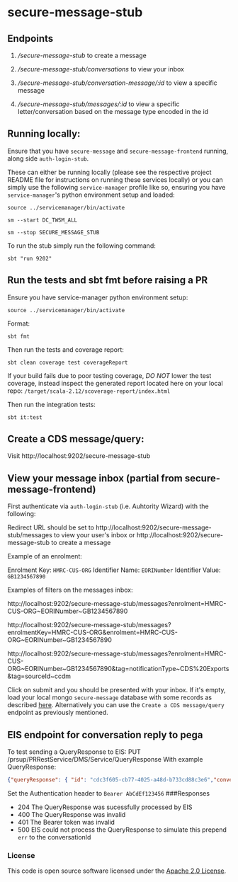
# secure-message-stub

## Endpoints

1. */secure-message-stub*      to create a message

2. */secure-message-stub/conversations* to view your inbox

3. */secure-message-stub/conversation-message/:id* to view a specific message

4. */secure-message-stub/messages/:id* to view a specific letter/conversation based on the message type encoded in the id

## Running locally:

Ensure that you have `secure-message` and `secure-message-frontend` running, along side `auth-login-stub`.

These can either be running locally (please see the respective project README file for instructions on running these services locally) or you can simply use the following `service-manager` profile like so, ensuring you have `service-manager`'s python environment setup and loaded:

`source ../servicemanager/bin/activate`

`sm --start DC_TWSM_ALL`

`sm --stop SECURE_MESSAGE_STUB`

To run the stub simply run the following command:

`sbt "run 9202"`

## Run the tests and sbt fmt before raising a PR

Ensure you have service-manager python environment setup:

`source ../servicemanager/bin/activate`

Format:

`sbt fmt`

Then run the tests and coverage report:

`sbt clean coverage test coverageReport`

If your build fails due to poor testing coverage, *DO NOT* lower the test coverage, instead inspect the generated report located here on your local repo: `/target/scala-2.12/scoverage-report/index.html`

Then run the integration tests:

`sbt it:test`

## Create a CDS message/query:

Visit http://localhost:9202/secure-message-stub

## View your message inbox (partial from secure-message-frontend)

First authenticate via `auth-login-stub` (i.e. Auhtority Wizard) with the following:

Redirect URL should be set to http://localhost:9202/secure-message-stub/messages to view your user's inbox or http://localhost:9202/secure-message-stub to create a message

Example of an enrolment:

Enrolment Key: `HMRC-CUS-ORG`
Identifier Name: `EORINumber`
Identifier Value: `GB1234567890`

Examples of filters on the messages inbox:

http://localhost:9202/secure-message-stub/messages?enrolment=HMRC-CUS-ORG~EORINumber~GB1234567890

http://localhost:9202/secure-message-stub/messages?enrolmentKey=HMRC-CUS-ORG&enrolment=HMRC-CUS-ORG~EORINumber~GB1234567890

http://localhost:9202/secure-message-stub/messages?enrolment=HMRC-CUS-ORG~EORINumber~GB1234567890&tag=notificationType~CDS%20Exports&tag=sourceId~ccdm

Click on submit and you should be presented with your inbox. If it's empty, load your local mongo `secure-message` database with some records as described [here](https://github.com/hmrc/secure-message/blob/master/README.md). Alternatively you can use the `Create a CDS message/query` endpoint as previously mentioned.

## EIS endpoint for conversation reply to pega
To test sending a QueryResponse to EIS:
    PUT /prsup/PRRestService/DMS/Service/QueryResponse
    With example QueryResponse:
```json
{"queryResponse": { "id": "cdc3f605-cb77-4025-a48d-b733cd88c3e6","conversationId":  "D-80542-20201120","message": "QmxhaCBibGFoIGJsYWg=" }}
```
Set the Authentication header to `Bearer AbCdEf123456`
###Responses
- 204 The QueryResponse was sucessfully processed by EIS
- 400 The QueryResponse was invalid
- 401 The Bearer token was invalid
- 500 EIS could not process the QueryResponse to simulate this prepend `err` to the conversationId


### License

This code is open source software licensed under the [Apache 2.0 License]("http://www.apache.org/licenses/LICENSE-2.0.html").
